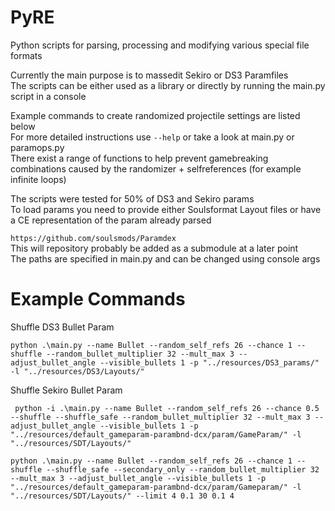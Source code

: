 # PyRE
Python scripts for parsing, processing and modifying various special file formats  
  
Currently the main purpose is to massedit Sekiro or DS3 Paramfiles  
The scripts can be either used as a library or directly by running the main.py script in a console  
  
Example commands to create randomized  projectile settings are listed below  
For more detailed instructions use `--help` or take a look at main.py or paramops.py  
There exist a range of functions to help prevent gamebreaking combinations caused by the randomizer + selfreferences (for example infinite loops)  

The scripts were tested for 50% of DS3 and Sekiro params  
To load params you need to provide either Soulsformat Layout files or have a CE representation of the param already parsed  

`https://github.com/soulsmods/Paramdex`  
This will repository probably be added as a submodule at a later point  
The paths are specified in main.py and can be changed using console args  

# Example Commands

Shuffle DS3 Bullet Param
```
python .\main.py --name Bullet --random_self_refs 26 --chance 1 --shuffle --random_bullet_multiplier 32 --mult_max 3 --adjust_bullet_angle --visible_bullets 1 -p "../resources/DS3_params/" -l "../resources/DS3/Layouts/"
```

Shuffle Sekiro Bullet Param
```
 python -i .\main.py --name Bullet --random_self_refs 26 --chance 0.5 --shuffle --shuffle_safe --random_bullet_multiplier 32 --mult_max 3 --adjust_bullet_angle --visible_bullets 1 -p "../resources/default_gameparam-parambnd-dcx/param/GameParam/" -l "../resources/SDT/Layouts/"
```

```
python .\main.py --name Bullet --random_self_refs 26 --chance 1 --shuffle --shuffle_safe --secondary_only --random_bullet_multiplier 32 --mult_max 3 --adjust_bullet_angle --visible_bullets 1 -p "../resources/default_gameparam-parambnd-dcx/param/Gameparam/" -l "../resources/SDT/Layouts/" --limit 4 0.1 30 0.1 4
```